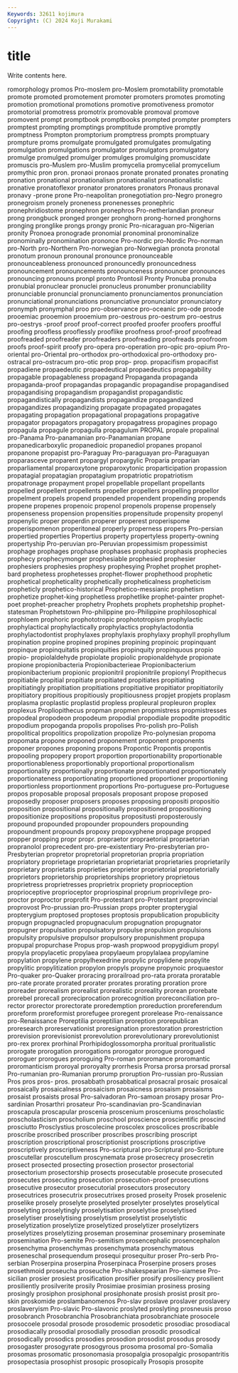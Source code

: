 ```yaml
---
Keywords: 32611 kojimura
Copyright: (C) 2024 Koji Murakami
---
```


# title

Write contents here.



romorphology promos Pro-moslem pro-Moslem promotability promotable promote promoted promotement
promoter promoters promotes promoting promotion promotional promotions promotive promotiveness promotor
promotorial promotress promotrix promovable promoval promove promovent prompt promptbook promptbooks
prompted prompter prompters promptest prompting promptings promptitude promptive promptly promptness
Prompton promptorium promptress prompts promptuary prompture proms promulgate promulgated promulgates
promulgating promulgation promulgations promulgator promulgators promulgatory promulge promulged promulger promulges
promulging promuscidate promuscis pro-Muslem pro-Muslim promycelia promycelial promycelium promythic pron
pron. pronaoi pronaos pronate pronated pronates pronating pronation pronational pronationalism
pronationalist pronationalistic pronative pronatoflexor pronator pronatores pronators Pronaus pronaval pronavy
-prone prone Pro-neapolitan pronegotiation pro-Negro pronegro pronegroism pronely proneness pronenesses
pronephric pronephridiostome pronephron pronephros Pro-netherlandian proneur prong prongbuck pronged pronger
pronghorn prong-horned pronghorns pronging pronglike prongs prongy pronic Pro-nicaraguan pro-Nigerian
pronity Pronoea pronograde pronomial pronominal pronominalize pronominally pronomination prononce Pro-nordic
pro-Nordic Pro-norman pro-North pro-Northern Pro-norwegian pro-Norwegian pronota pronotal pronotum pronoun
pronounal pronounce pronounceable pronounceableness pronounced pronouncedly pronouncedness pronouncement pronouncements pronounceness
pronouncer pronounces pronouncing pronouns pronpl pronto Prontosil Pronty Pronuba pronuba
pronubial pronuclear pronuclei pronucleus pronumber pronunciability pronunciable pronuncial pronunciamento pronunciamentos
pronunciation pronunciational pronunciations pronunciative pronunciator pronunciatory pronymph pronymphal proo pro-observance
pro-oceanic pro-ode proode prooemiac prooemion prooemium pro-oestrous pro-oestrum pro-oestrus pro-oestrys
-proof proof proof-correct proofed proofer proofers proofful proofing proofless prooflessly
prooflike proofness proof-proof proofread proofreaded proofreader proofreaders proofreading proofreads proofroom
proofs proof-spirit proofy pro-opera pro-operation pro-opic pro-opium Pro-oriental pro-Oriental pro-orthodox
pro-orthodoxical pro-orthodoxy pro-ostracal pro-ostracum pro-otic prop prop- prop. propacifism propacifist
propadiene propaedeutic propaedeutical propaedeutics propagability propagable propagableness propagand Propaganda propaganda
propaganda-proof propagandas propagandic propagandise propagandised propagandising propagandism propagandist propagandistic propagandistically
propagandists propagandize propagandized propagandizes propagandizing propagate propagated propagates propagating propagation
propagational propagations propagative propagator propagators propagatory propagatress propagines propago propagula
propagule propagulla propagulum PROPAL propale propalinal pro-Panama Pro-panamanian pro-Panamanian propane
propanedicarboxylic propanedioic propanediol propanes propanol propanone propapist pro-Paraguay Pro-paraguayan pro-Paraguayan
proparasceve proparent propargyl propargylic Proparia proparian proparliamental proparoxytone proparoxytonic proparticipation
propassion propatagial propatagian propatagium propatriotic propatriotism propatronage propayment propel propellable
propellant propellants propelled propellent propellents propeller propellers propelling propellor propelment
propels propend propended propendent propending propends propene propenes propenoic propenol
propenols propense propensely propenseness propension propensities propensitude propensity propenyl propenylic
proper properdin properer properest properispome properispomenon properitoneal properly properness propers
Pro-persian propertied properties Propertius property propertyless property-owning propertyship Pro-peruvian pro-Peruvian
propessimism propessimist prophage prophages prophase prophases prophasic prophasis prophecies prophecy
prophecymonger prophesiable prophesied prophesier prophesiers prophesies prophesy prophesying Prophet prophet
prophet-bard prophetess prophetesses prophet-flower prophethood prophetic prophetical propheticality prophetically propheticalness
propheticism propheticly prophetico-historical Prophetico-messianic prophetism prophetize prophet-king prophetless prophetlike prophet-painter
prophet-poet prophet-preacher prophetry Prophets prophets prophetship prophet-statesman Prophetstown Pro-philippine pro-Philippine
prophilosophical prophloem prophoric prophototropic prophototropism prophylactic prophylactical prophylactically prophylactics prophylactodontia
prophylactodontist prophylaxes prophylaxis prophylaxy prophyll prophyllum propination propine propined propines
propining propinoic propinquant propinque propinquitatis propinquities propinquity propinquous propio propio-
propiolaldehyde propiolate propiolic propionaldehyde propionate propione propionibacteria Propionibacterieae Propionibacterium propionibacterium
propionic propionitril propionitrile propionyl Propithecus propitiable propitial propitiate propitiated propitiates
propitiating propitiatingly propitiation propitiations propitiative propitiator propitiatorily propitiatory propitious propitiously
propitiousness propjet propjets proplasm proplasma proplastic proplastid propless propleural propleuron
proplex proplexus Propliopithecus propman propmen propmistress propmistresses propodeal propodeon propodeum
propodial propodiale propodite propoditic propodium propoganda propolis propolises Pro-polish pro-Polish
propolitical propolitics propolization propolize Pro-polynesian propoma propomata propone proponed proponement
proponent proponents proponer propones proponing propons Propontic Propontis propontis propooling
propopery proport proportion proportionability proportionable proportionableness proportionably proportional proportionalism proportionality
proportionally proportionate proportionated proportionately proportionateness proportionating proportioned proportioner proportioning proportionless
proportionment proportions Pro-portuguese pro-Portuguese propos proposable proposal proposals proposant propose
proposed proposedly proposer proposers proposes proposing propositi propositio proposition propositional
propositionally propositioned propositioning propositionize propositions propositus propositusti proposterously propound propounded
propounder propounders propounding propoundment propounds propoxy propoxyphene proppage propped propper
propping propr propr. propraetor propraetorial propraetorian propranolol proprecedent pro-pre-existentiary Pro-presbyterian
pro-Presbyterian propretor propretorial propretorian propria propriation propriatory proprietage proprietarian proprietariat
proprietaries proprietarily proprietary proprietatis proprieties proprietor proprietorial proprietorially proprietors proprietorship
proprietorships proprietory proprietous proprietress proprietresses proprietrix propriety proprioception proprioceptive proprioceptor
propriospinal proprium proprivilege pro-proctor proproctor proprofit Pro-protestant pro-Protestant proprovincial proprovost
Pro-prussian pro-Prussian props propter propterygial propterygium proptosed proptoses proptosis propublication
propublicity propugn propugnacled propugnaculum propugnation propugnator propugner propulsation propulsatory propulse
propulsion propulsions propulsity propulsive propulsor propulsory propunishment propupa propupal propurchase
Propus prop-wash propwood propygidium propyl propyla propylacetic propylaea propylaeum propylalaea
propylamine propylation propylene propylhexedrine propylic propylidene propylite propylitic propylitization propylon
propyls propyne propynoic proquaestor Pro-quaker pro-Quaker proracing prorailroad pro-rata prorata
proratable pro-rate prorate prorated prorater prorates prorating proration prore proreader
prorealism prorealist prorealistic proreality prorean prorebate prorebel prorecall proreciprocation prorecognition
proreconciliation pro-rector prorector prorectorate proredemption proreduction proreferendum proreform proreformist prorefugee
proregent prorelease Pro-renaissance pro-Renaissance Proreptilia proreptilian proreption prorepublican proresearch proreservationist
proresignation prorestoration prorestriction prorevision prorevisionist prorevolution prorevolutionary prorevolutionist pro-rex prorex
prorhinal Prorhipidoglossomorpha proritual proritualistic prorogate prorogation prorogations prorogator prorogue prorogued
proroguer prorogues proroguing Pro-roman proromance proromantic proromanticism proroyal proroyalty prorrhesis
Prorsa prorsa prorsad prorsal Pro-rumanian pro-Rumanian prorump proruption Pro-russian pro-Russian
Pros pros pros- pros. prosabbath prosabbatical prosacral prosaic prosaical prosaically
prosaicalness prosaicism prosaicness prosaism prosaisms prosaist prosaists prosal Pro-salvadoran Pro-samoan
prosapy prosar Pro-sardinian Prosarthri prosateur Pro-scandinavian pro-Scandinavian proscapula proscapular proscenia
proscenium prosceniums proscholastic proscholasticism proscholium proschool proscience proscientific proscind prosciutto
Prosclystius proscolecine proscolex proscolices proscribable proscribe proscribed proscriber proscribes proscribing
proscript proscription proscriptional proscriptionist proscriptions proscriptive proscriptively proscriptiveness Pro-scriptural pro-Scriptural
pro-Scripture proscutellar proscutellum proscynemata prose prosecrecy prosecretin prosect prosected prosecting
prosection prosector prosectorial prosectorium prosectorship prosects prosecutable prosecute prosecuted prosecutes
prosecuting prosecution prosecution-proof prosecutions prosecutive prosecutor prosecutorial prosecutors prosecutory prosecutrices
prosecutrix prosecutrixes prosed proseity Prosek proselenic proselike prosely proselyte proselyted
proselyter proselytes proselytical proselyting proselytingly proselytisation proselytise proselytised proselytiser proselytising
proselytism proselytist proselytistic proselytization proselytize proselytized proselytizer proselytizers proselytizes proselytizing
proseman proseminar proseminary proseminate prosemination Pro-semite Pro-semitism prosencephalic prosencephalon prosenchyma
prosenchymas prosenchymata prosenchymatous proseneschal prosequendum prosequi prosequitur proser Pro-serb Pro-serbian
Proserpina proserpina Proserpinaca Proserpine prosers proses prosethmoid proseucha proseuche Pro-shakespearian
Pro-siamese Pro-sicilian prosier prosiest prosification prosifier prosify prosiliency prosilient prosiliently
prosilverite prosily Prosimiae prosimian prosiness prosing prosingly prosiphon prosiphonal prosiphonate
prosish prosist prosit pro-skin proskomide proslambanomenos Pro-slav proslave proslaver proslavery
proslaveryism Pro-slavic Pro-slavonic proslyted proslyting prosneusis proso prosobranch Prosobranchia Prosobranchiata
prosobranchiate prosocele prosocoele prosodal prosode prosodemic prosodetic prosodiac prosodiacal prosodiacally
prosodial prosodially prosodian prosodic prosodical prosodically prosodics prosodies prosodion prosodist
prosodus prosody prosogaster prosogyrate prosogyrous prosoma prosomal pro-Somalia prosomas prosomatic
prosonomasia prosopalgia prosopalgic prosopantritis prosopectasia prosophist prosopic prosopically Prosopis prosopite
